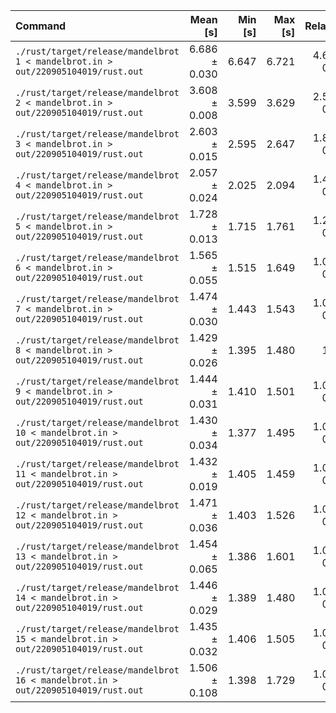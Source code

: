 | Command | Mean [s] | Min [s] | Max [s] | Relative |
|:---|---:|---:|---:|---:|
| `./rust/target/release/mandelbrot 1 < mandelbrot.in > out/220905104019/rust.out` | 6.686 ± 0.030 | 6.647 | 6.721 | 4.68 ± 0.09 |
| `./rust/target/release/mandelbrot 2 < mandelbrot.in > out/220905104019/rust.out` | 3.608 ± 0.008 | 3.599 | 3.629 | 2.52 ± 0.05 |
| `./rust/target/release/mandelbrot 3 < mandelbrot.in > out/220905104019/rust.out` | 2.603 ± 0.015 | 2.595 | 2.647 | 1.82 ± 0.03 |
| `./rust/target/release/mandelbrot 4 < mandelbrot.in > out/220905104019/rust.out` | 2.057 ± 0.024 | 2.025 | 2.094 | 1.44 ± 0.03 |
| `./rust/target/release/mandelbrot 5 < mandelbrot.in > out/220905104019/rust.out` | 1.728 ± 0.013 | 1.715 | 1.761 | 1.21 ± 0.02 |
| `./rust/target/release/mandelbrot 6 < mandelbrot.in > out/220905104019/rust.out` | 1.565 ± 0.055 | 1.515 | 1.649 | 1.09 ± 0.04 |
| `./rust/target/release/mandelbrot 7 < mandelbrot.in > out/220905104019/rust.out` | 1.474 ± 0.030 | 1.443 | 1.543 | 1.03 ± 0.03 |
| `./rust/target/release/mandelbrot 8 < mandelbrot.in > out/220905104019/rust.out` | 1.429 ± 0.026 | 1.395 | 1.480 | 1.00 |
| `./rust/target/release/mandelbrot 9 < mandelbrot.in > out/220905104019/rust.out` | 1.444 ± 0.031 | 1.410 | 1.501 | 1.01 ± 0.03 |
| `./rust/target/release/mandelbrot 10 < mandelbrot.in > out/220905104019/rust.out` | 1.430 ± 0.034 | 1.377 | 1.495 | 1.00 ± 0.03 |
| `./rust/target/release/mandelbrot 11 < mandelbrot.in > out/220905104019/rust.out` | 1.432 ± 0.019 | 1.405 | 1.459 | 1.00 ± 0.02 |
| `./rust/target/release/mandelbrot 12 < mandelbrot.in > out/220905104019/rust.out` | 1.471 ± 0.036 | 1.403 | 1.526 | 1.03 ± 0.03 |
| `./rust/target/release/mandelbrot 13 < mandelbrot.in > out/220905104019/rust.out` | 1.454 ± 0.065 | 1.386 | 1.601 | 1.02 ± 0.05 |
| `./rust/target/release/mandelbrot 14 < mandelbrot.in > out/220905104019/rust.out` | 1.446 ± 0.029 | 1.389 | 1.480 | 1.01 ± 0.03 |
| `./rust/target/release/mandelbrot 15 < mandelbrot.in > out/220905104019/rust.out` | 1.435 ± 0.032 | 1.406 | 1.505 | 1.00 ± 0.03 |
| `./rust/target/release/mandelbrot 16 < mandelbrot.in > out/220905104019/rust.out` | 1.506 ± 0.108 | 1.398 | 1.729 | 1.05 ± 0.08 |
